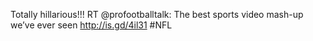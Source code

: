 <!--
id: 213365076
link: http://kevinisom.info/post/213365076/totally-hillarious-rt-profootballtalk-the
slug: totally-hillarious-rt-profootballtalk-the
date: Thu Oct 15 2009 15:02:06 GMT+1300 (NZDT)
raw: {"blog_name":"kevinisom","id":213365076,"post_url":"http://kevinisom.info/post/213365076/totally-hillarious-rt-profootballtalk-the","slug":"totally-hillarious-rt-profootballtalk-the","type":"text","date":"2009-10-15 02:02:06 GMT","timestamp":1255572126,"state":"published","format":"html","reblog_key":"AvHz3rUM","tags":[],"short_url":"http://tmblr.co/Zw68YyCjx5K","highlighted":[],"feed_item":"http://twitter.com/kev_nz/statuses/4848890588","from_feed_id":"650289","note_count":0,"title":null,"body":"<p>Totally hillarious!!! RT @profootballtalk: The best sports video mash-up we&#8217;ve ever seen <a href=\"http://is.gd/4il31\" target=\"_blank\">http://is.gd/4il31</a> #NFL</p>"}
publish: 2009-10-015
tags: 
title: null
-->


Totally hillarious!!! RT @profootballtalk: The best sports video mash-up
we’ve ever seen <http://is.gd/4il31> \#NFL


